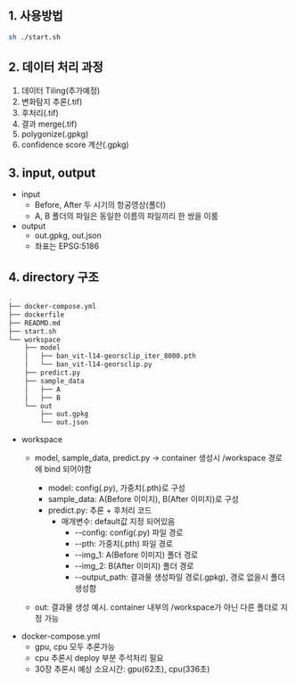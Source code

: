 ## 1. 사용방법
```bash
sh ./start.sh
```

## 2. 데이터 처리 과정
1. 데이터 Tiling(추가예정)
2. 변화탐지 추론(.tif)
3. 후처리(.tif)
4. 결과 merge(.tif)
5. polygonize(.gpkg)
6. confidence score 계산(.gpkg)

## 3. input, output
- input
    - Before, After 두 시기의 항공영상(폴더)
    - A, B 폴더의 파일은 동일한 이름의 파일끼리 한 쌍을 이룸
- output
    - out.gpkg, out.json
    - 좌표는 EPSG:5186

## 4. directory 구조
```bash
.
├── docker-compose.yml
├── dockerfile
├── READMD.md
├── start.sh
└── workspace
    ├── model
    │   ├── ban_vit-l14-georsclip_iter_8000.pth
    │   └── ban_vit-l14-georsclip.py
    ├── predict.py
    ├── sample_data
    │   ├── A
    │   ├── B
    └── out
        ├── out.gpkg
        └── out.json
```
- workspace
    - model, sample_data, predict.py -> container 생성시 /workspace 경로에 bind 되어야함
        - model: config(.py), 가중치(.pth)로 구성
        - sample_data: A(Before 이미지), B(After 이미지)로 구성
        - predict.py: 추론 + 후처리 코드
            - 매개변수: default값 지정 되어있음
                - --config: config(.py) 파일 경로
                - --pth: 가중치(.pth) 파일 경로
                - --img_1: A(Before 이미지) 폴더 경로
                - --img_2: B(After 이미지) 폴더 경로
                - --output_path: 결과물 생성파일 경로(.gpkg), 경로 없을시 폴더 생성함

    - out: 결과물 생성 예시. container 내부의 /workspace가 아닌 다른 폴더로 지정 가능
- docker-compose.yml
    - gpu, cpu 모두 추론가능
    - cpu 추론시 deploy 부분 주석처리 필요
    - 30장 추론시 예상 소요시간: gpu(62초), cpu(336초)